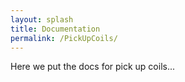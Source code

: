 ```yaml
---
layout: splash
title: Documentation
permalink: /PickUpCoils/
---
```


Here we put the docs for pick up coils...
